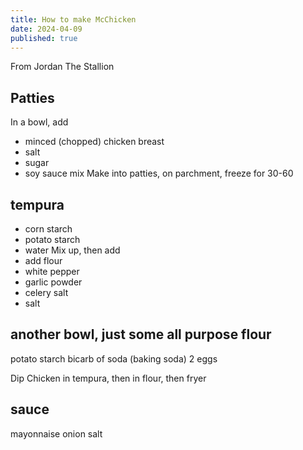 ```yaml
---
title: How to make McChicken 
date: 2024-04-09
published: true
---
```


From Jordan The Stallion

## Patties
In a bowl, add
- minced (chopped) chicken breast
- salt
- sugar
- soy sauce
mix
Make into patties, on parchment, freeze for 30-60


## tempura
- corn starch
- potato starch 
- water
Mix up, then add
- add flour
- white pepper
- garlic powder
- celery salt
- salt

## another bowl, just some all purpose flour 
potato starch
bicarb of soda (baking soda) 
2 eggs


Dip Chicken in tempura, then in flour, then fryer

## sauce
mayonnaise
onion salt



